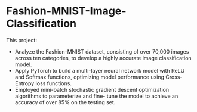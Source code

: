 # Fashion-MNIST-Image-Classification

This project:

* Analyze the Fashion-MNIST dataset, consisting of over 70,000 images across ten categories, to
develop a highly accurate image classification model.
* Apply PyTorch to build a multi-layer neural network model with ReLU and Softmax functions,
optimizing model performance using Cross-Entropy loss functions.
* Employed mini-batch stochastic gradient descent optimization algorithms to parameterize and fine-
tune the model to achieve an accuracy of over 85% on the testing set.
